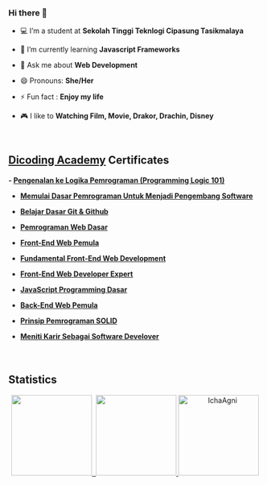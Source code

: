 ### Hi there 👋

- 💻 I’m a student at **Sekolah Tinggi Teknlogi Cipasung Tasikmalaya**

- 🌱 I’m currently learning **Javascript Frameworks**

- 💬 Ask me about **Web Development**

- 😄 Pronouns: **She/Her**

- ⚡ Fun fact : **Enjoy my life**

- 🎮 I like to **Watching Film, Movie, Drakor, Drachin, Disney**

<br>
<h2 align="left"><a href="https://www.dicoding.com/">Dicoding Academy</a> Certificates</h2>

<h4>  
- <a href="https://www.dicoding.com/certificates/N9ZO70L38ZG5">Pengenalan ke Logika Pemrograman (Programming Logic 101)</a>

- <a href="https://www.dicoding.com/certificates/ERZRMDKRWPYV">Memulai Dasar Pemrograman Untuk Menjadi Pengembang Software</a>
  
- <a href="https://www.dicoding.com/certificates/RVZKKWGGNZD5">Belajar Dasar Git & Github</a>

- <a href="https://www.dicoding.com/certificates/4EXG52QKQXRL">Pemrograman Web Dasar</a>

- <a href="https://www.dicoding.com/certificates/EYX423K96ZDL">Front-End Web Pemula</a>

- <a href="https://www.dicoding.com/certificates/EYX424936ZDL">Fundamental Front-End Web Development</a>

- <a href="https://www.dicoding.com/certificates/MRZM4EDK3XYQ">Front-End Web Developer Expert</a>

- <a href="https://www.dicoding.com/certificates/81P282NVOPOY">JavaScript Programming Dasar</a>

- <a href="https://www.dicoding.com/certificates/QLZ92R8J2X5DV">Back-End Web Pemula</a>
  
- <a href="https://www.dicoding.com/certificates/72ZD90ME9PYW">Prinsip Pemrograman SOLID</a>
  
- <a href="https://www.dicoding.com/certificates/MRZM4DWENXYQ">Meniti Karir Sebagai Software Develover</a>
</h4>

<br>
<h2 align="left">Statistics</h2>
<p align="middle">
<a href="https://github.com/IchaAgni">
  <img height="160em" src="https://github-readme-stats-eight-theta.vercel.app/api?username=IchaAgni&show_icons=true&theme=radical&include_all_commits=true&count_private=true"/>&nbsp;
  <img height="160em" src="https://github-readme-stats-eight-theta.vercel.app/api/top-langs/?username=IchaAgni&layout=compact&langs_count=8&theme=radical"/>
  <img height="160em" src="https://github-readme-streak-stats.herokuapp.com/?user=IchaAgni&theme=radical" alt="IchaAgni" />
</a>
</p>
